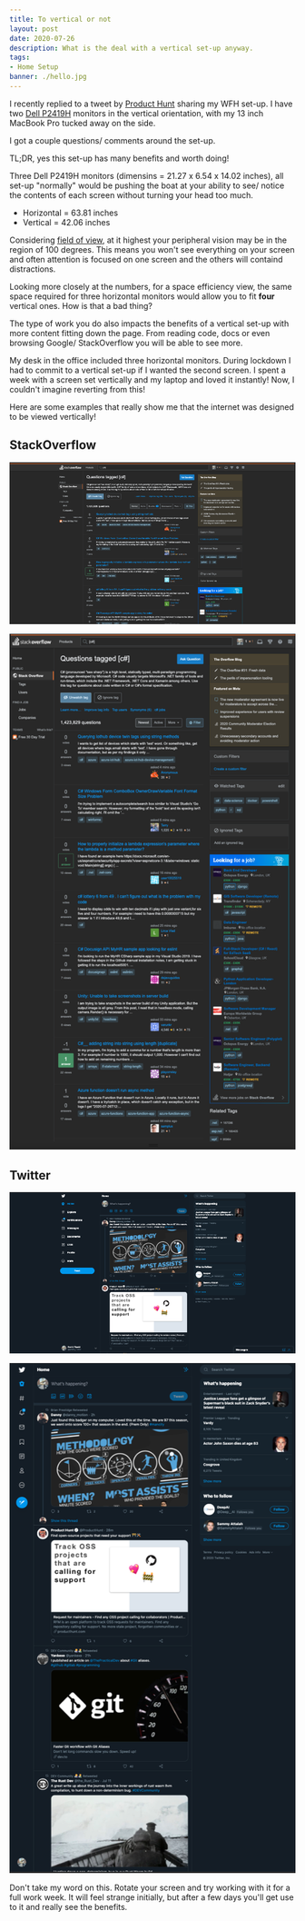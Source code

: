 ```yaml
---
title: To vertical or not
layout: post
date: 2020-07-26
description: What is the deal with a vertical set-up anyway.
tags:
- Home Setup
banner: ./hello.jpg
---
```


I recently replied to a tweet by [Product Hunt](https://twitter.com/pratik_thanki/status/1286950411107291136) 
sharing my WFH set-up. I have two [Dell P2419H](https://www.amazon.co.uk/Dell-P2419H-Monitor/dp/B07FDNTS33) monitors in the 
vertical orientation, with my 13 inch MacBook Pro tucked away on the side.

I got a couple questions/ comments around the set-up. 

TL;DR, yes this set-up has many benefits and worth doing!

Three Dell P2419H monitors (dimensins = 21.27 x 6.54 x 14.02 inches), all set-up "normally" would be pushing the 
boat at your ability to see/ notice the contents of each screen without turning your head too much.

- Horizontal = 63.81 inches
- Vertical = 42.06 inches

Considering [field of view](https://www.ncbi.nlm.nih.gov/books/NBK220/), at it highest your peripheral vision may 
be in the region of 100 degrees. This means you won't see everything on your screen and often attention is focused on one screen 
and the others will containd distractions.

Looking more closely at the numbers, for a space efficiency view, the same space required for three horizontal monitors would allow 
you to fit **four** vertical ones. How is that a bad thing?

The type of work you do also impacts the benefits of a vertical set-up with more content fitting down the page. From reading code, 
docs or even browsing Google/ StackOverflow you will be able to see more.

My desk in the office included three horizontal monitors. During lockdown I had to commit to a vertical set-up if I wanted the second screen. 
I spent a week with a screen set vertically and my laptop and loved it instantly! Now, I couldn't imagine reverting from this!

Here are some examples that really show me that the internet was designed to be viewed vertically!

## StackOverflow
![stackoverflow horizontal](./so-horizontal.png)

![stackoverflow vertical](./so-vertical.png)


## Twitter

![twitter horizontal](./twitter-horizontal.png)

![twitter vertical](./twitter-vertical.png)

Don't take my word on this. Rotate your screen and try working with it for a full work week. It will feel strange initially, 
but after a few days you'll get use to it and really see the benefits.


